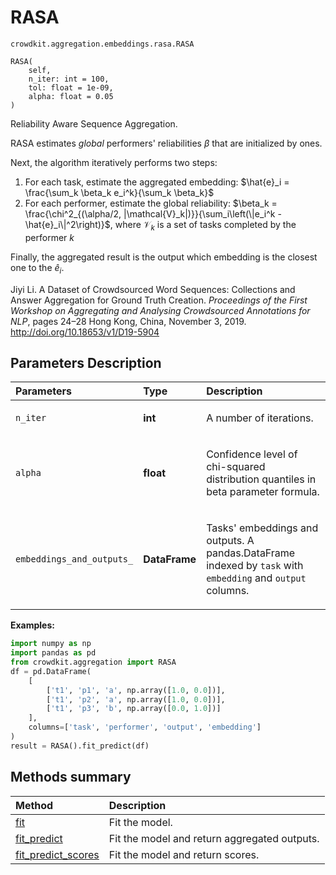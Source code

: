 # RASA
`crowdkit.aggregation.embeddings.rasa.RASA`

```
RASA(
    self,
    n_iter: int = 100,
    tol: float = 1e-09,
    alpha: float = 0.05
)
```

Reliability Aware Sequence Aggregation.


RASA estimates *global* performers' reliabilities $\beta$ that are initialized by ones.

Next, the algorithm iteratively performs two steps:
1. For each task, estimate the aggregated embedding: $\hat{e}_i = \frac{\sum_k
\beta_k e_i^k}{\sum_k \beta_k}$
2. For each performer, estimate the global reliability: $\beta_k = \frac{\chi^2_{(\alpha/2,
|\mathcal{V}_k|)}}{\sum_i\left(\|e_i^k - \hat{e}_i\|^2\right)}$, where $\mathcal{V}_k$
is a set of tasks completed by the performer $k$

Finally, the aggregated result is the output which embedding is
the closest one to the $\hat{e}_i$.

Jiyi Li.
A Dataset of Crowdsourced Word Sequences: Collections and Answer Aggregation for Ground Truth Creation.
*Proceedings of the First Workshop on Aggregating and Analysing Crowdsourced Annotations for NLP*,
pages 24–28 Hong Kong, China, November 3, 2019.
http://doi.org/10.18653/v1/D19-5904

## Parameters Description

| Parameters | Type | Description |
| :----------| :----| :-----------|
`n_iter`|**int**|<p>A number of iterations.</p>
`alpha`|**float**|<p>Confidence level of chi-squared distribution quantiles in beta parameter formula.</p>
`embeddings_and_outputs_`|**DataFrame**|<p>Tasks&#x27; embeddings and outputs. A pandas.DataFrame indexed by `task` with `embedding` and `output` columns.</p>

**Examples:**

```python
import numpy as np
import pandas as pd
from crowdkit.aggregation import RASA
df = pd.DataFrame(
    [
        ['t1', 'p1', 'a', np.array([1.0, 0.0])],
        ['t1', 'p2', 'a', np.array([1.0, 0.0])],
        ['t1', 'p3', 'b', np.array([0.0, 1.0])]
    ],
    columns=['task', 'performer', 'output', 'embedding']
)
result = RASA().fit_predict(df)
```
## Methods summary

| Method | Description |
| :------| :-----------|
[fit](crowdkit.aggregation.embeddings.rasa.RASA.fit.md)| Fit the model.
[fit_predict](crowdkit.aggregation.embeddings.rasa.RASA.fit_predict.md)| Fit the model and return aggregated outputs.
[fit_predict_scores](crowdkit.aggregation.embeddings.rasa.RASA.fit_predict_scores.md)| Fit the model and return scores.
